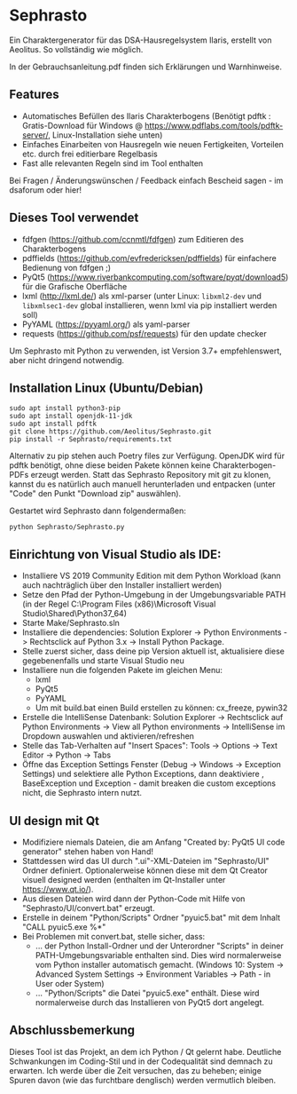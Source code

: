 # Sephrasto
Ein Charaktergenerator für das DSA-Hausregelsystem Ilaris, erstellt von Aeolitus. So vollständig wie möglich.

In der Gebrauchsanleitung.pdf finden sich Erklärungen und Warnhinweise.

## Features
* Automatisches Befüllen des Ilaris Charakterbogens (Benötigt pdftk : Gratis-Download für Windows @ https://www.pdflabs.com/tools/pdftk-server/, Linux-Installation siehe unten)
* Einfaches Einarbeiten von Hausregeln wie neuen Fertigkeiten, Vorteilen etc. durch frei editierbare Regelbasis
* Fast alle relevanten Regeln sind im Tool enthalten

Bei Fragen / Änderungswünschen / Feedback einfach Bescheid sagen - im dsaforum oder hier!

## Dieses Tool verwendet 
* fdfgen (https://github.com/ccnmtl/fdfgen) zum Editieren des Charakterbogens 
* pdffields (https://github.com/evfredericksen/pdffields) für einfachere Bedienung von fdfgen ;)
* PyQt5 (https://www.riverbankcomputing.com/software/pyqt/download5) für die Grafische Oberfläche
* lxml (http://lxml.de/) als xml-parser (unter Linux: `libxml2-dev` und `libxmlsec1-dev` global installieren, wenn lxml via pip installiert werden soll)
* PyYAML (https://pyyaml.org/) als yaml-parser
* requests (https://github.com/psf/requests) für den update checker

Um Sephrasto mit Python zu verwenden, ist Version 3.7+ empfehlenswert, aber nicht dringend notwendig. 

## Installation Linux (Ubuntu/Debian)
```
sudo apt install python3-pip
sudo apt install openjdk-11-jdk
sudo apt install pdftk
git clone https://github.com/Aeolitus/Sephrasto.git
pip install -r Sephrasto/requirements.txt
```
Alternativ zu pip stehen auch Poetry files zur Verfügung. OpenJDK wird für pdftk benötigt, ohne diese beiden Pakete können keine Charakterbogen-PDFs erzeugt werden. Statt das Sephrasto Repository mit git zu klonen, kannst du es natürlich auch manuell herunterladen und entpacken (unter "Code" den Punkt "Download zip" auswählen).

Gestartet wird Sephrasto dann folgendermaßen:
```
python Sephrasto/Sephrasto.py
```

## Einrichtung von Visual Studio als IDE:
* Installiere VS 2019 Community Edition mit dem Python Workload (kann auch nachträglich über den Installer installiert werden)
* Setze den Pfad der Python-Umgebung in der Umgebungsvariable PATH (in der Regel C:\Program Files (x86)\Microsoft Visual Studio\Shared\Python37_64)
* Starte Make/Sephrasto.sln
* Installiere die dependencies: Solution Explorer -> Python Environments -> Rechtsclick auf Python 3.x -> Install Python Package.
* Stelle zuerst sicher, dass deine pip Version aktuell ist, aktualisiere diese gegebenenfalls und starte Visual Studio neu
* Installiere nun die folgenden Pakete im gleichen Menu:
    * lxml
    * PyQt5
	* PyYAML
    * Um mit build.bat einen Build erstellen zu können: cx_freeze, pywin32
* Erstelle die IntelliSense Datenbank: Solution Explorer -> Rechtsclick auf Python Environments -> View all Python environments -> IntelliSense im Dropdown auswahlen und aktivieren/refreshen
* Stelle das Tab-Verhalten auf "Insert Spaces": Tools -> Options -> Text Editor -> Python -> Tabs
* Öffne das Exception Settings Fenster (Debug -> Windows -> Exception Settings) und selektiere alle Python Exceptions, dann deaktiviere <All Python Exceptions not in this list>, BaseException und Exception - damit breaken die custom exceptions nicht, die Sephrasto intern nutzt.

## UI design mit Qt
* Modifiziere niemals Dateien, die am Anfang "Created by: PyQt5 UI code generator" stehen haben von Hand!
* Stattdessen wird das UI durch ".ui"-XML-Dateien im "Sephrasto/UI" Ordner definiert. Optionalerweise können diese mit dem Qt Creator visuell designed werden (enthalten im Qt-Installer unter https://www.qt.io/).
* Aus diesen Dateien wird dann der Python-Code mit Hilfe von "Sephrasto/UI/convert.bat" erzeugt.
* Erstelle in deinem "Python/Scripts" Ordner "pyuic5.bat" mit dem Inhalt "CALL pyuic5.exe %*"
* Bei Problemen mit convert.bat, stelle sicher, dass:
    * ... der Python Install-Ordner und der Unterordner "Scripts" in deiner PATH-Umgebungsvariable enthalten sind. Dies wird normalerweise vom Python installer automatisch gemacht. (Windows 10: System -> Advanced System Settings -> Environment Variables -> Path - in User oder System)
    * ... "Python/Scripts" die Datei "pyuic5.exe" enthält. Diese wird normalerweise durch das Installieren von PyQt5 dort angelegt.

## Abschlussbemerkung
Dieses Tool ist das Projekt, an dem ich Python / Qt gelernt habe. Deutliche Schwankungen im Coding-Stil und in der Codequalität sind demnach zu erwarten. Ich werde über die Zeit versuchen, das zu beheben; einige Spuren davon (wie das furchtbare denglisch) werden vermutlich bleiben. 

